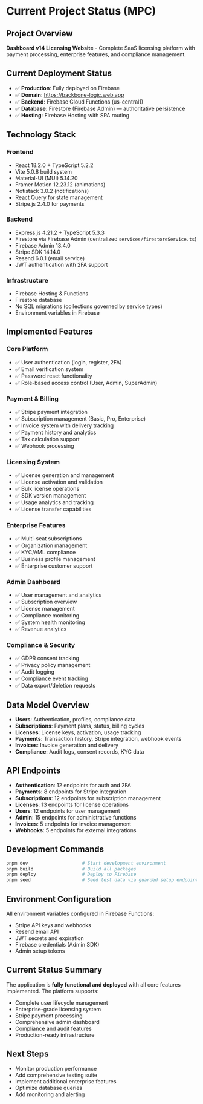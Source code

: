 # Current Project Status (MPC)

## Project Overview
**Dashboard v14 Licensing Website** - Complete SaaS licensing platform with payment processing, enterprise features, and compliance management.

## Current Deployment Status
- ✅ **Production**: Fully deployed on Firebase
- ✅ **Domain**: https://backbone-logic.web.app
- ✅ **Backend**: Firebase Cloud Functions (us-central1)
- ✅ **Database**: Firestore (Firebase Admin) — authoritative persistence
- ✅ **Hosting**: Firebase Hosting with SPA routing

## Technology Stack

### Frontend
- React 18.2.0 + TypeScript 5.2.2
- Vite 5.0.8 build system
- Material-UI (MUI) 5.14.20
- Framer Motion 12.23.12 (animations)
- Notistack 3.0.2 (notifications)
- React Query for state management
- Stripe.js 2.4.0 for payments

### Backend
- Express.js 4.21.2 + TypeScript 5.3.3
- Firestore via Firebase Admin (centralized `services/firestoreService.ts`)
- Firebase Admin 13.4.0
- Stripe SDK 14.14.0
- Resend 6.0.1 (email service)
- JWT authentication with 2FA support

### Infrastructure
- Firebase Hosting & Functions
- Firestore database
- No SQL migrations (collections governed by service types)
- Environment variables in Firebase

## Implemented Features

### Core Platform
- ✅ User authentication (login, register, 2FA)
- ✅ Email verification system
- ✅ Password reset functionality
- ✅ Role-based access control (User, Admin, SuperAdmin)

### Payment & Billing
- ✅ Stripe payment integration
- ✅ Subscription management (Basic, Pro, Enterprise)
- ✅ Invoice system with delivery tracking
- ✅ Payment history and analytics
- ✅ Tax calculation support
- ✅ Webhook processing

### Licensing System
- ✅ License generation and management
- ✅ License activation and validation
- ✅ Bulk license operations
- ✅ SDK version management
- ✅ Usage analytics and tracking
- ✅ License transfer capabilities

### Enterprise Features
- ✅ Multi-seat subscriptions
- ✅ Organization management
- ✅ KYC/AML compliance
- ✅ Business profile management
- ✅ Enterprise customer support

### Admin Dashboard
- ✅ User management and analytics
- ✅ Subscription overview
- ✅ License management
- ✅ Compliance monitoring
- ✅ System health monitoring
- ✅ Revenue analytics

### Compliance & Security
- ✅ GDPR consent tracking
- ✅ Privacy policy management
- ✅ Audit logging
- ✅ Compliance event tracking
- ✅ Data export/deletion requests

## Data Model Overview
- **Users**: Authentication, profiles, compliance data
- **Subscriptions**: Payment plans, status, billing cycles
- **Licenses**: License keys, activation, usage tracking
- **Payments**: Transaction history, Stripe integration, webhook events
- **Invoices**: Invoice generation and delivery
- **Compliance**: Audit logs, consent records, KYC data

## API Endpoints
- **Authentication**: 12 endpoints for auth and 2FA
- **Payments**: 8 endpoints for Stripe integration
- **Subscriptions**: 12 endpoints for subscription management
- **Licenses**: 13 endpoints for license operations
- **Users**: 12 endpoints for user management
- **Admin**: 15 endpoints for administrative functions
- **Invoices**: 5 endpoints for invoice management
- **Webhooks**: 5 endpoints for external integrations

## Development Commands
```bash
pnpm dev                    # Start development environment
pnpm build                  # Build all packages
pnpm deploy                 # Deploy to Firebase
pnpm seed                   # Seed test data via guarded setup endpoints (not available in production)
```

## Environment Configuration
All environment variables configured in Firebase Functions:
- Stripe API keys and webhooks
- Resend email API
- JWT secrets and expiration
- Firebase credentials (Admin SDK)
- Admin setup tokens

## Current Status Summary
The application is **fully functional and deployed** with all core features implemented. The platform supports:
- Complete user lifecycle management
- Enterprise-grade licensing system
- Stripe payment processing
- Comprehensive admin dashboard
- Compliance and audit features
- Production-ready infrastructure

## Next Steps
- Monitor production performance
- Add comprehensive testing suite
- Implement additional enterprise features
- Optimize database queries
- Add monitoring and alerting
